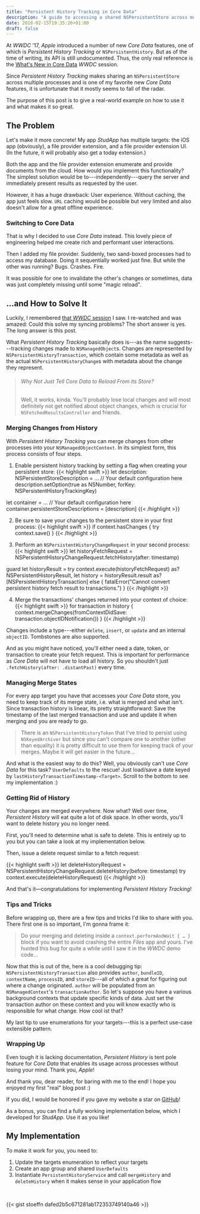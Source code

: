 ```yaml
---
title: "Persistent History Tracking in Core Data"
description: "A guide to accessing a shared NSPersistentStore across multiple processes."
date: 2018-02-15T19:35:26+01:00
draft: false
---
```


At _WWDC_ '17, _Apple_ introduced a number of new _Core Data_ features, one of which is _Persistent History Tracking_ or `NSPersistentHistory`. But as of the time of writing, its API is still undocumented. Thus, the only real reference is the [What's New in Core Data](https://developer.apple.com/videos/play/wwdc2017/210/) _WWDC_ session.

Since _Persistent History Tracking_ makes sharing an `NSPersistentStore` across multiple processes and is one of my favorite new _Core Data_ features, it is unfortunate that it mostly seems to fall of the radar.

The purpose of this post is to give a real-world example on how to use it and what makes it so great.
<!--more-->

## The Problem
Let's make it more concrete! My app _StudApp_ has multiple targets: the iOS app (obviously), a file provider extension, and a file provider extension UI. (In the future, it will probably also get a today extension.)

Both the app and the file provider extension enumerate and provide documents from the cloud. How would you implement this functionality? The simplest solution would be to---independently---query the server and immediately present results as requested by the user.

However, it has a huge drawback: User experience. Without caching, the app just feels slow. `URL` caching would be possible but very limited and also doesn't allow for a great offline experience.

### Switching to Core Data

That is why I decided to use _Core Data_ instead. This lovely piece of engineering helped me create rich and performant user interactions.

Then I added my file provider. Suddenly, two sand-boxed processes had to access my database. Doing it sequentially worked just fine. But while the other was running? Bugs. Crashes. Fire.

It was possible for one to invalidate the other's changes or sometimes, data was just completely missing until some "magic reload".

## ...and How to Solve It

Luckily, I remembered [that _WWDC_ session](https://developer.apple.com/videos/play/wwdc2017/210/) I saw. I re-watched and was amazed: Could this solve my syncing problems? The short answer is yes. The long answer is this post.

What _Persistent History Tracking_ basically does is---as the name suggests---tracking changes made to `NSManagedObject`s. Changes are represented by `NSPersistentHistoryTransaction`, which contain some metadata as well as the actual `NSPersistentHistoryChange`s with metadata about the change they represent.

> ###### Why Not Just Tell Core Data to Reload From its Store?
> Well, it works, kinda. You'll probably lose local changes and will most definitely not get notified about object changes, which is crucial for `NSFetchedResultsController` and friends. 

### Merging Changes from History

With _Persistent History Tracking_ you can merge changes from other processes into your `NSManagedObjectContext`. In its simplest form, this process consists of four steps.

1. Enable persistent history tracking by setting a flag when creating your persistent store:
{{< highlight swift >}}
let description: NSPersistentStoreDescription = ... // Your default configuration here
description.setOption(true as NSNumber, forKey: NSPersistentHistoryTrackingKey)

let container = ... // Your default configuration here
container.persistentStoreDescriptions = [description]
{{< /highlight >}}

2. Be sure to save your changes to the persistent store in your first process:
{{< highlight swift >}}
if context.hasChanges {
    try context.save()
}
{{< /highlight >}}

3. Perform an `NSPersistentHistoryChangeRequest` in your second process:
{{< highlight swift >}}
let historyFetchRequest = NSPersistentHistoryChangeRequest.fetchHistory(after: timestamp)

guard
    let historyResult = try context.execute(historyFetchRequest) as? NSPersistentHistoryResult,
    let history = historyResult.result as? [NSPersistentHistoryTransaction]
else {
    fatalError("Cannot convert persistent history fetch result to transactions.")
}
{{< /highlight >}}

4. Merge the transactions' changes returned into your context of choice:
{{< highlight swift >}}
for transaction in history {
    context.mergeChanges(fromContextDidSave: transaction.objectIDNotification())
}
{{< /highlight >}}

Changes include a type---either `delete`, `insert`, or `update` and an internal `objectID`. Tombstones are also supported.

And as you might have noticed, you'll either need a date, token, or transaction to create your fetch request. This is important for performance as _Core Data_ will not have to load all history. So you shouldn't just `.fetchHistory(after: .distantPast)` every time.

### Managing Merge States
For every app target you have that accesses your _Core Data_ store, you need to keep track of its merge state, i.e. what is merged and what isn't. Since transaction history is linear, its pretty straightforward: Save the timestamp of the last merged transaction and use and update it when merging and you are ready to go.

> There is an `NSPersistentHistoryToken` that I've tried to persist using `NSKeyedArchiver` but since you can't compare one to another (other than equality) it is pretty difficult to use them for keeping track of your merges. Maybe it will get easier in the future...

And what is the easiest way to do this? Well, you obviously can't use _Core Data_ for this task? `UserDefaults` to the rescue! Just load/save a date keyed by `lastHistoryTransactionTimestamp-<Target>`. Scroll to the bottom to see my implementation :)

### Getting Rid of History
Your changes are merged everywhere. Now what? Well over time, _Persistent History_ will eat quite a lot of disk space. In other words, you'll want to delete history you no longer need.

First, you'll need to determine what is safe to delete. This is entirely up to you but you can take a look at my implementation below.

Then, issue a delete request similar to a fetch request:

{{< highlight swift >}}
let deleteHistoryRequest = NSPersistentHistoryChangeRequest.deleteHistory(before: timestamp)
try context.execute(deleteHistoryRequest)
{{< /highlight >}}

And that's it—congratulations for implementing _Persistent History Tracking_!

### Tips and Tricks
Before wrapping up, there are a few tips and tricks I'd like to share with you. There first one is so important, I'm gonna frame it:

> Do your merging and deleting inside a `context.performAndWait { … }` block if you want to avoid crashing the entire _Files_ app and yours. I've hunted this bug for quite a while until I saw it in the _WWDC_ demo code…

Now that this is out of the, here is a cool debugging tip: `NSPersistentHistoryTransaction` also provides `author`, `bundleID`, `contextName`, `processID`, and `storeID`---all of which a great for figuring out where a change originated. `author` will be populated from an `NSManagedContext`'s `transactionAuthor`. So let's suppose you have a various background contexts that update specific kinds of data. Just set the transaction author on these context and you will know exactly who is responsible for what change. How cool ist that?

My last tip to use enumerations for your targets---this is a perfect use-case extensible pattern.

### Wrapping Up
Even tough it is lacking documentation, _Persistent History_ is tent pole feature for _Core Data_ that enables its usage across processes without losing your mind. Thank you, _Apple_!

And thank you, dear reader, for baring with me to the end! I hope you enjoyed my first "real" blog post :)

If you did, I would be honored if you gave my website a star on [GitHub](https://github.com/stoeffn/stoeffn)!

As a bonus, you can find a fully working implementation below, which I developed for _StudApp_. Use it as you like!

## My Implementation
To make it work for you, you need to:

1. Update the targets enumeration to reflect your targets
2. Create an app group and shared `UserDefaults`
3. Instantiate `PersistentHistoryService` and call `mergeHistory` and `deleteHistory` when it makes sense in your application flow

<br />

{{< gist stoeffn dafed2b5c671281ab172353749140a46 >}}
